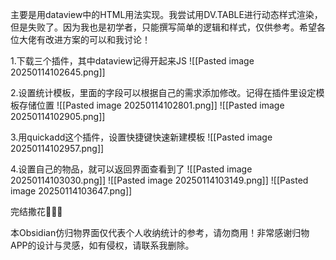 主要是用dataview中的HTML用法实现。我尝试用DV.TABLE进行动态样式渲染，但是失败了。因为我也是初学者，只能撰写简单的逻辑和样式，仅供参考。希望各位大佬有改进方案的可以和我讨论！

1.下载三个插件，其中dataview记得开起来JS
![[Pasted image 20250114102645.png]]

2.设置统计模板，里面的字段可以根据自己的需求添加修改。记得在插件里设定模板存储位置
![[Pasted image 20250114102801.png]]
![[Pasted image 20250114102905.png]]

3.用quickadd这个插件，设置快捷键快速新建模板
![[Pasted image 20250114102957.png]]

4.设置自己的物品，就可以返回界面查看到了
![[Pasted image 20250114103030.png]]
![[Pasted image 20250114103149.png]]
![[Pasted image 20250114103647.png]]

完结撒花🎉🎉🎉




本Obsidian仿归物界面仅代表个人收纳统计的参考，请勿商用！非常感谢归物APP的设计与灵感，如有侵权，请联系我删除。